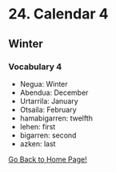 # 24. Calendar 4
## Winter

### Vocabulary 4
* Negua: Winter
* Abendua: December
* Urtarrila: January
* Otsaila: February
* hamabigarren: twelfth
* lehen: first
* bigarren: second
* azken: last

[ Go Back to Home Page!](..)
